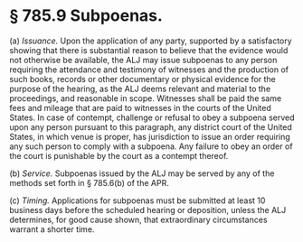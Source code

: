 # § 785.9   Subpoenas.

(a) *Issuance.* Upon the application of any party, supported by a satisfactory showing that there is substantial reason to believe that the evidence would not otherwise be available, the ALJ may issue subpoenas to any person requiring the attendance and testimony of witnesses and the production of such books, records or other documentary or physical evidence for the purpose of the hearing, as the ALJ deems relevant and material to the proceedings, and reasonable in scope. Witnesses shall be paid the same fees and mileage that are paid to witnesses in the courts of the United States. In case of contempt, challenge or refusal to obey a subpoena served upon any person pursuant to this paragraph, any district court of the United States, in which venue is proper, has jurisdiction to issue an order requiring any such person to comply with a subpoena. Any failure to obey an order of the court is punishable by the court as a contempt thereof.


(b) *Service.* Subpoenas issued by the ALJ may be served by any of the methods set forth in § 785.6(b) of the APR.


(c) *Timing.* Applications for subpoenas must be submitted at least 10 business days before the scheduled hearing or deposition, unless the ALJ determines, for good cause shown, that extraordinary circumstances warrant a shorter time. 




